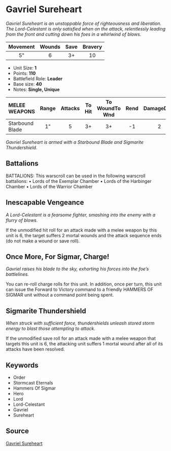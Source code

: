 # Gavriel Sureheart

_Gavriel Sureheart is an unstoppable force of righteousness and liberation. The Lord-Celestant is only satisfied when on the attack, relentlessly leading from the front and cutting down his foes in a whirlwind of blows._


| Movement | Wounds | Save | Bravery |
|:--------:|:------:|:----:|:-------:|
| 5" | 6 | 3+ | 10 |

* Unit Size: **1**
* Points: **110**
* Battlefield Role: **Leader**
* Base size: **40**
* Notes: **Single, Unique**

| MELEE WEAPONS | Range | Attacks | To Hit | To WoundTo Wnd | Rend | DamageDmg |
|:---|:--:|:--:|:--:|:--:|:--:|:--:|
| Starbound Blade | 1" | 5 | 3+ | 3+ | -1 | 2 |


_Gavriel Sureheart is armed with a Starbound Blade and Sigmarite Thundershield._

## Battalions

BATTALIONS: This warscroll can be used in the following warscroll battalions: • Lords of the Exemplar Chamber • Lords of the Harbinger Chamber • Lords of the Warrior Chamber

## Inescapable Vengeance

_A Lord-Celestant is a fearsome fighter, smashing into the enemy with a flurry of blows._

If the unmodified hit roll for an attack made with a melee weapon by this unit is 6, the target suffers 2 mortal wounds and the attack sequence ends (do not make a wound or save roll).

## Once More, For Sigmar, Charge!

_Gavriel raises his blade to the sky, exhorting his forces into the foe’s battlelines._

You can re-roll charge rolls for this unit. In addition, once per turn, this unit can issue the Forward to Victory command to a friendly HAMMERS OF SIGMAR unit without a command point being spent.

## Sigmarite Thundershield

_When struck with sufficient force, thundershields unleash stored storm energy to blast those attempting to attack._

If the unmodified save roll for an attack made with a melee weapon that targets this unit is 6, the attacking unit suffers 1 mortal wound after all of its attacks have been resolved.

## Keywords

* Order
* Stormcast Eternals
* Hammers Of Sigmar
* Hero
* Lord
* Lord-Celestant
* Gavriel
* Sureheart


## Source

[Gavriel Sureheart](https://wahapedia.ru/aos3/factions/stormcast-eternals/Gavriel-Sureheart)
